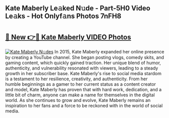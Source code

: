 ## Kate Maberly Le𝚊ked N𝚞de - Part-5H0 Video Le𝚊ks - Hot Onlyf𝚊ns Photos 7nFH8

# <h2><a href="http://ab18522.deff.icu/?id=Kate+Maberly">🔗 New 👉🔴 Kate Maberly VIDEO Photos</a></h2>

[![Kate Maberly N𝚞des](https://i.imgur.com/rIISA9y.gif)](http://ab18522.deff.icu/?id=Kate+Maberly)
In 2015, Kate Maberly expanded her online presence by creating a YouTube channel. She began posting vlogs, comedy skits, and gaming content, which quickly gained traction. Her unique blend of humor, authenticity, and vulnerability resonated with viewers, leading to a steady growth in her subscriber base. Kate Maberly's rise to social media stardom is a testament to her resilience, creativity, and authenticity. From her humble beginnings as a gamer to her current status as a content creator and model, Kate Maberly has proven that with hard work, dedication, and a little bit of charm, anyone can make a name for themselves in the digital world. As she continues to grow and evolve, Kate Maberly remains an inspiration to her fans and a force to be reckoned with in the world of social media.
